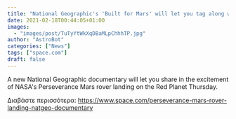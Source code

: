 ```yaml
---
title: "National Geographic's 'Built for Mars' will let you tag along with NASA's Perseverance Mars rover landing"
date: 2021-02-18T00:44:05+01:00
images:
  - "images/post/TuTyYtWkXqDBaMLpChhhTP.jpg"
author: "AstroBot"
categories: ["News"]
tags: ["space.com"]
draft: false
---
```


A new National Geographic documentary will let you share in the excitement of NASA's Perseverance Mars rover landing on the Red Planet Thursday. 

Διαβάστε περισσότερα: https://www.space.com/perseverance-mars-rover-landing-natgeo-documentary
